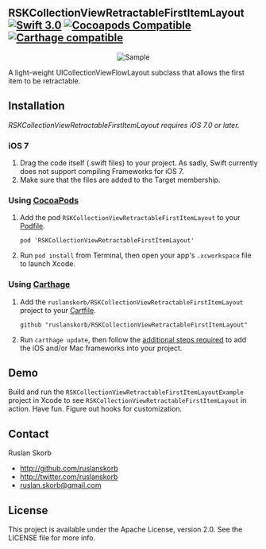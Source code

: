 ## RSKCollectionViewRetractableFirstItemLayout [![Swift 3.0](https://img.shields.io/badge/Swift-3.0-orange.svg?style=flat)](https://developer.apple.com/swift/) [![Cocoapods Compatible](https://img.shields.io/cocoapods/v/RSKCollectionViewRetractableFirstItemLayout.svg)](https://img.shields.io/cocoapods/v/RSKCollectionViewRetractableFirstItemLayout.svg) [![Carthage compatible](https://img.shields.io/badge/Carthage-compatible-4BC51D.svg?style=flat)](https://github.com/ruslanskorb/RSKCollectionViewRetractableFirstItemLayout)

<p align="center">
  <img src="RSKCollectionViewRetractableFirstItemLayoutExample/RSKCollectionViewRetractableFirstItemLayoutExample.gif" alt="Sample">
</p>

A light-weight UICollectionViewFlowLayout subclass that allows the first item to be retractable.

## Installation
*RSKCollectionViewRetractableFirstItemLayout requires iOS 7.0 or later.*

### iOS 7

1.  Drag the code itself (.swift files) to your project. As sadly, Swift currently does not support compiling Frameworks for iOS 7.
2.  Make sure that the files are added to the Target membership.

### Using [CocoaPods](http://cocoapods.org)

1.  Add the pod `RSKCollectionViewRetractableFirstItemLayout` to your [Podfile](http://guides.cocoapods.org/using/the-podfile.html).

        pod 'RSKCollectionViewRetractableFirstItemLayout'

2.  Run `pod install` from Terminal, then open your app's `.xcworkspace` file to launch Xcode.

### Using [Carthage](https://github.com/Carthage/Carthage)

1.  Add the `ruslanskorb/RSKCollectionViewRetractableFirstItemLayout` project to your [Cartfile](https://github.com/Carthage/Carthage/blob/master/Documentation/Artifacts.md#cartfile).

        github "ruslanskorb/RSKCollectionViewRetractableFirstItemLayout"

2.  Run `carthage update`, then follow the [additional steps required](https://github.com/Carthage/Carthage#adding-frameworks-to-an-application) to add the iOS and/or Mac frameworks into your project.

## Demo

Build and run the `RSKCollectionViewRetractableFirstItemLayoutExample` project in Xcode to see `RSKCollectionViewRetractableFirstItemLayout` in action.
Have fun. Figure out hooks for customization.

## Contact

Ruslan Skorb

- http://github.com/ruslanskorb
- http://twitter.com/ruslanskorb
- ruslan.skorb@gmail.com

## License

This project is available under the Apache License, version 2.0. See the LICENSE file for more info.
